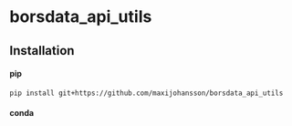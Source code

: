 # borsdata_api_utils
## Installation
#### pip
`pip install git+https://github.com/maxijohansson/borsdata_api_utils`
#### conda
